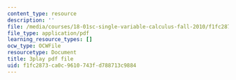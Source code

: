 ```yaml
---
content_type: resource
description: ''
file: /media/courses/18-01sc-single-variable-calculus-fall-2010/f1fc2873ca0c9610743fd788713c9884_4Q37iOyBq44.pdf
file_type: application/pdf
learning_resource_types: []
ocw_type: OCWFile
resourcetype: Document
title: 3play pdf file
uid: f1fc2873-ca0c-9610-743f-d788713c9884
---
```

